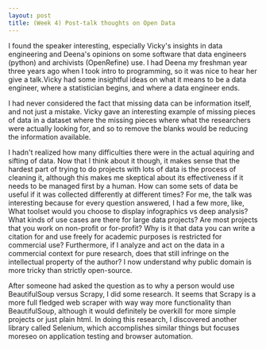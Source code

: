 ```yaml
---
layout: post
title: (Week 4) Post-talk thoughts on Open Data
---
```


I found the speaker interesting, especially Vicky's insights in data engineering and Deena's opinions on some 
software that data engineers (python) and archivists (OpenRefine) use. I had Deena my freshman year three years
ago when I took intro to programming, so it was nice to hear her give a talk.Vicky had some insightful ideas on what
it means to be a data engineer, where a statistician begins, and where a data engineer ends.

I had never considered the fact that missing data can be information itself, and not just a mistake. Vicky gave
an interesting example of missing pieces of data in a dataset where the missing pieces where what the researchers
were actually looking for, and so to remove the blanks would be reducing the information available.

I hadn't realized how many difficulties there were in the actual aquiring and sifting of data. Now that I think about it though, it 
makes sense that the hardest part of trying to do projects with lots of data is the process of cleaning it, although this
makes me skeptical about its effectiveness if it needs to be managed first by a human. How can some sets of data be useful if it was
collected differently at different times? For me, the talk was interesting because for every question answered, I had a few more, like,
What toolset would you choose to display infographics vs deep analysis? What kinds of use cases are there for large data projects?
Are most projects that you work on non-profit or for-profit? Why is it that data you can write a citation for and use freely for academic 
purposes is restricted for commercial use? Furthermore, if I analyze and act on the data in a commercial context for pure research, does that
still infringe on the intellectual property of the author? I now understand why public domain is more tricky than strictly open-source.


After someone had asked the question as to why a person would use BeautifulSoup versus Scrapy, I did some research.
It seems that Scrapy is a more full fledged web scraper with way way more functionality than BeautifulSoup, although it would definitely
be overkill for more simple projects or just plain html. In doing this research, I discovered another library called Selenium, which accomplishes
similar things but focuses moreseo on application testing and browser automation.
